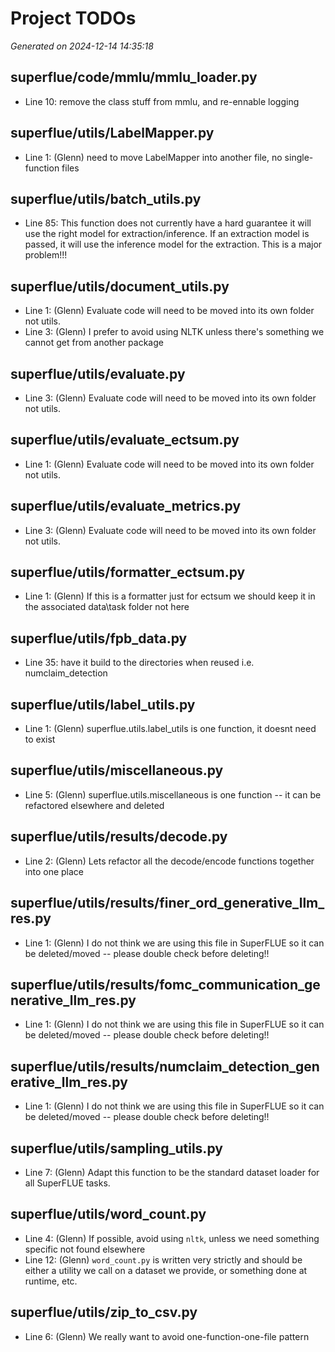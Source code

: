 # Project TODOs

*Generated on 2024-12-14 14:35:18*

## superflue/code/mmlu/mmlu_loader.py

- Line 10: remove the class stuff from mmlu, and re-ennable logging

## superflue/utils/LabelMapper.py

- Line 1: (Glenn) need to move LabelMapper into another file, no single-function files

## superflue/utils/batch_utils.py

- Line 85: This function does not currently have a hard guarantee it will use the right model for extraction/inference. If an extraction model is passed, it will use the inference model for the extraction. This is a major problem!!!

## superflue/utils/document_utils.py

- Line 1: (Glenn) Evaluate code will need to be moved into its own folder not utils.
- Line 3: (Glenn) I prefer to avoid using NLTK unless there's something we cannot get from another package

## superflue/utils/evaluate.py

- Line 3: (Glenn) Evaluate code will need to be moved into its own folder not utils.

## superflue/utils/evaluate_ectsum.py

- Line 1: (Glenn) Evaluate code will need to be moved into its own folder not utils.

## superflue/utils/evaluate_metrics.py

- Line 3: (Glenn) Evaluate code will need to be moved into its own folder not utils.

## superflue/utils/formatter_ectsum.py

- Line 1: (Glenn) If this is a formatter just for ectsum we should keep it in the associated data\task folder not here

## superflue/utils/fpb_data.py

- Line 35: have it build to the directories when reused i.e. numclaim_detection

## superflue/utils/label_utils.py

- Line 1: (Glenn) superflue.utils.label_utils is one function, it doesnt need to exist

## superflue/utils/miscellaneous.py

- Line 5: (Glenn) superflue.utils.miscellaneous is one function -- it can be refactored elsewhere and deleted

## superflue/utils/results/decode.py

- Line 2: (Glenn) Lets refactor all the decode/encode functions together into one place

## superflue/utils/results/finer_ord_generative_llm_res.py

- Line 1: (Glenn) I do not think we are using this file in SuperFLUE so it can be deleted/moved -- please double check before deleting!!

## superflue/utils/results/fomc_communication_generative_llm_res.py

- Line 1: (Glenn) I do not think we are using this file in SuperFLUE so it can be deleted/moved -- please double check before deleting!!

## superflue/utils/results/numclaim_detection_generative_llm_res.py

- Line 1: (Glenn) I do not think we are using this file in SuperFLUE so it can be deleted/moved -- please double check before deleting!!

## superflue/utils/sampling_utils.py

- Line 7: (Glenn) Adapt this function to be the standard dataset loader for all SuperFLUE tasks.

## superflue/utils/word_count.py

- Line 4: (Glenn) If possible, avoid using `nltk`, unless we need something specific not found elsewhere
- Line 12: (Glenn) `word_count.py` is written very strictly and should be either a utility we call on a dataset we provide, or something done at runtime, etc.

## superflue/utils/zip_to_csv.py

- Line 6: (Glenn) We really want to avoid one-function-one-file pattern

